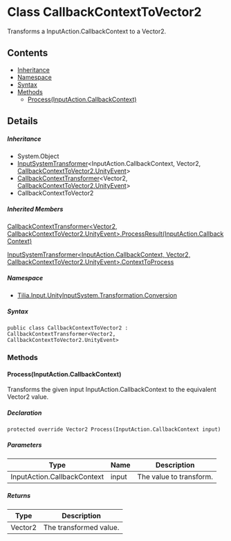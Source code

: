 # Class CallbackContextToVector2

Transforms a InputAction.CallbackContext to a Vector2.

## Contents

* [Inheritance]
* [Namespace]
* [Syntax]
* [Methods]
  * [Process(InputAction.CallbackContext)]

## Details

##### Inheritance

* System.Object
* [InputSystemTransformer]<InputAction.CallbackContext, Vector2, [CallbackContextToVector2.UnityEvent]\>
* [CallbackContextTransformer]<Vector2, [CallbackContextToVector2.UnityEvent]\>
* CallbackContextToVector2

##### Inherited Members

[CallbackContextTransformer<Vector2, CallbackContextToVector2.UnityEvent>.ProcessResult(InputAction.CallbackContext)]

[InputSystemTransformer<InputAction.CallbackContext, Vector2, CallbackContextToVector2.UnityEvent>.ContextToProcess]

##### Namespace

* [Tilia.Input.UnityInputSystem.Transformation.Conversion]

##### Syntax

```
public class CallbackContextToVector2 : CallbackContextTransformer<Vector2, CallbackContextToVector2.UnityEvent>
```

### Methods

#### Process(InputAction.CallbackContext)

Transforms the given input InputAction.CallbackContext to the equivalent Vector2 value.

##### Declaration

```
protected override Vector2 Process(InputAction.CallbackContext input)
```

##### Parameters

| Type | Name | Description |
| --- | --- | --- |
| InputAction.CallbackContext | input | The value to transform. |

##### Returns

| Type | Description |
| --- | --- |
| Vector2 | The transformed value. |

[InputSystemTransformer]: InputSystemTransformer-3.md
[CallbackContextTransformer]: CallbackContextTransformer-2.md
[CallbackContextToVector2.UnityEvent]: CallbackContextToVector2.UnityEvent.md
[CallbackContextTransformer<Vector2, CallbackContextToVector2.UnityEvent>.ProcessResult(InputAction.CallbackContext)]: CallbackContextTransformer-2.md#Tilia_Input_UnityInputSystem_Transformation_Conversion_CallbackContextTransformer_2_ProcessResult_InputAction_CallbackContext_
[InputSystemTransformer<InputAction.CallbackContext, Vector2, CallbackContextToVector2.UnityEvent>.ContextToProcess]: InputSystemTransformer-3.md#Tilia_Input_UnityInputSystem_Transformation_Conversion_InputSystemTransformer_3_ContextToProcess
[Tilia.Input.UnityInputSystem.Transformation.Conversion]: README.md
[Inheritance]: #Inheritance
[Namespace]: #Namespace
[Syntax]: #Syntax
[Methods]: #Methods
[Process(InputAction.CallbackContext)]: #ProcessInputAction.CallbackContext
